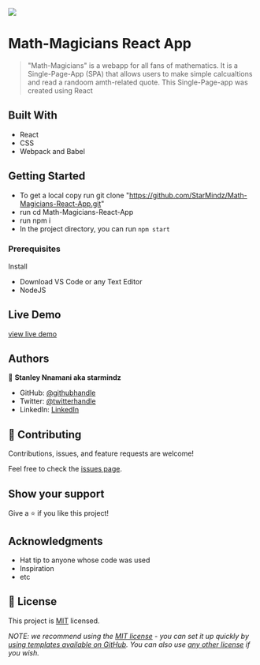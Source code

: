 ![](https://img.shields.io/badge/Microverse-blueviolet)

#  Math-Magicians React App

> "Math-Magicians"  is a webapp for all fans of mathematics. It is a Single-Page-App (SPA) that allows users to make simple calcualtions and read a randoom amth-related quote. This Single-Page-app was created using React


## Built With

- React 
- CSS
- Webpack and Babel


## Getting Started

- To get a local copy run git clone "https://github.com/StarMindz/Math-Magicians-React-App.git"
- run cd Math-Magicians-React-App
- run npm i
- In the project directory, you can run `npm start`

### Prerequisites
Install
- Download VS Code or any Text Editor
- NodeJS

## Live Demo
[view live demo](https://math-magician-react555.netlify.app/)

## Authors

👤 **Stanley Nnamani aka starmindz**

- GitHub: [@githubhandle](https://github.com/githubhandle)
- Twitter: [@twitterhandle](https://twitter.com/twitterhandle)
- LinkedIn: [LinkedIn](https://linkedin.com/in/linkedinhandle)

## 🤝 Contributing

Contributions, issues, and feature requests are welcome!

Feel free to check the [issues page](../../issues/).

## Show your support

Give a ⭐️ if you like this project!

## Acknowledgments

- Hat tip to anyone whose code was used
- Inspiration
- etc

## 📝 License

This project is [MIT](./LICENSE) licensed.

_NOTE: we recommend using the [MIT license](https://choosealicense.com/licenses/mit/) - you can set it up quickly by [using templates available on GitHub](https://docs.github.com/en/communities/setting-up-your-project-for-healthy-contributions/adding-a-license-to-a-repository). You can also use [any other license](https://choosealicense.com/licenses/) if you wish._

